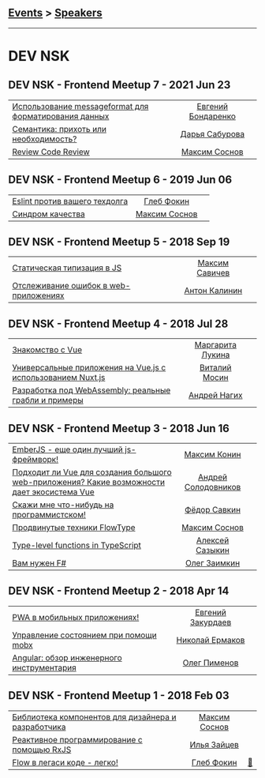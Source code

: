 ## [Events](../README.md) > [Speakers](../speakers.md)
---

# DEV NSK

## DEV NSK - Frontend Meetup 7 - 2021 Jun 23 
| | | |
| --- | :---: | --- |
| [Использование messageformat для форматирования данных](https://youtu.be/cfS9U3wLXyQ)  |  [Евгений Бондаренко](../../speakers/Евгений%20Бондаренко.md)  |    |
| [Семантика: прихоть или необходимость?](https://youtu.be/6b4yJQmIN3Y)  |  [Дарья Сабурова](../../speakers/Дарья%20Сабурова.md)  |    |
| [Review Code Review](https://youtu.be/dSIfeKxZw04)  |  [Максим Соснов](../../speakers/Максим%20Соснов.md)  |    |
## DEV NSK - Frontend Meetup 6 - 2019 Jun 06 
| | | |
| --- | :---: | --- |
| [Eslint против вашего техдолга](https://youtu.be/gW6XMcW0kfI)  |  [Глеб Фокин](../../speakers/Глеб%20Фокин.md)  |    |
| [Синдром качества](https://youtu.be/iTxzWclG61E)  |  [Максим Соснов](../../speakers/Максим%20Соснов.md)  |    |
## DEV NSK - Frontend Meetup 5 - 2018 Sep 19 
| | | |
| --- | :---: | --- |
| [Статическая типизация в JS](https://www.youtube.com/watch?v=L3cpfxgseFo)  |  [Максим Савичев](../../speakers/Максим%20Савичев.md)  |    |
| [Отслеживание ошибок в web-приложениях](https://www.youtube.com/watch?v=Yn8Oc4j7bLc&t=6s)  |  [Антон Калинин](../../speakers/Антон%20Калинин.md)  |    |
## DEV NSK - Frontend Meetup 4 - 2018 Jul 28 
| | | |
| --- | :---: | --- |
| [Знакомство с Vue](https://www.youtube.com/watch?v=JXIUVG41ebs)  |  [Маргарита Лукина](../../speakers/Маргарита%20Лукина.md)  |    |
| [Универсальные приложения на Vue.js с использованием Nuxt.js](https://www.youtube.com/watch?v=LgwZVU_NTYw)  |  [Виталий Мосин](../../speakers/Виталий%20Мосин.md)  |    |
| [Разработка под WebAssembly: реальные грабли и примеры](https://www.youtube.com/watch?v=XXiJ1yrbXcs)  |  [Андрей Нагих](../../speakers/Андрей%20Нагих.md)  |    |
## DEV NSK - Frontend Meetup 3 - 2018 Jun 16 
| | | |
| --- | :---: | --- |
| [EmberJS - еще один лучший js-фреймворк!](https://www.youtube.com/watch?v=SjEsPZHUG-A)  |  [Максим Конин](../../speakers/Максим%20Конин.md)  |    |
| [Подходит ли Vue для создания большого web-приложения? Какие возможности дает экосистема Vue](https://www.youtube.com/watch?v=mBmCSXr4TSg)  |  [Андрей Солодовников](../../speakers/Андрей%20Солодовников.md)  |    |
| [Скажи мне что-нибудь на программистском!](https://www.youtube.com/watch?v=fLuRX-1_Bjo)  |  [Фёдор Савкин](../../speakers/Фёдор%20Савкин.md)  |    |
| [Продвинутые техники FlowType](https://www.youtube.com/watch?v=Or9G1m4kQag)  |  [Максим Соснов](../../speakers/Максим%20Соснов.md)  |    |
| [Type-level functions in TypeScript](https://www.youtube.com/watch?v=Z214OwivNso)  |  [Алексей Сазыкин](../../speakers/Алексей%20Сазыкин.md)  |    |
| [Вам нужен F#](https://www.youtube.com/watch?v=speY5apfUBg)  |  [Олег Заимкин](../../speakers/Олег%20Заимкин.md)  |    |
## DEV NSK - Frontend Meetup 2 - 2018 Apr 14 
| | | |
| --- | :---: | --- |
| [PWA в мобильных приложениях!](https://www.youtube.com/watch?v=PPhkR-wyWwc)  |  [Евгений Закурдаев](../../speakers/Евгений%20Закурдаев.md)  |    |
| [Управление состоянием при помощи mobx](https://www.youtube.com/watch?v=fQMWwUWdLdo)  |  [Николай Ермаков](../../speakers/Николай%20Ермаков.md)  |    |
| [Angular: обзор инженерного инструментария](https://www.youtube.com/watch?v=P9lLw8mf8mA)  |  [Олег Пименов](../../speakers/Олег%20Пименов.md)  |    |
## DEV NSK - Frontend Meetup 1 - 2018 Feb 03 
| | | |
| --- | :---: | --- |
| [Библиотека компонентов для дизайнера и разработчика](https://youtu.be/HPDmUqFgG0E)  |  [Максим Соснов](../../speakers/Максим%20Соснов.md)  |    |
| [Реактивное программирование с помощью RxJS](https://youtu.be/GmnHkHb86a4)  |  [Илья Зайцев](../../speakers/Илья%20Зайцев.md)  |    |
| [Flow в легаси коде - легко!](https://youtu.be/QkZhPpRhxSk)  |  [Глеб Фокин](../../speakers/Глеб%20Фокин.md)  | [:notebook:](https://docs.google.com/presentation/d/1vy_XNiHAKaieEeVcoLmd82Eg4GAH8fV24_j2HaBGmzg/edit)   |
